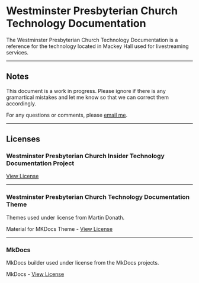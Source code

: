 # Westminster Presbyterian Church Technology Documentation

The Westminster Presbyterian Church Technology Documentation is a reference for the technology located in Mackey Hall used for livestreaming services.

--- 

## Notes

This document is a work in progress. Please ignore if there is any gramartical mistakes and let me know so that we can correct them accordingly.


For any questions or comments, please [email me](mailto:jackveney03@gmail.com).

---

## Licenses

### Westminster Presbyterian Church Insider Technology Documentation Project

[View License](LICENSE)

---

### Westminster Presbyterian Church Technology Documentation Theme

Themes used under license from Martin Donath.

Material for MKDocs Theme - [View License](https://github.com/squidfunk/mkdocs-material/blob/master/LICENSE)

---

### MkDocs

MkDocs builder used under license from the MkDocs projects.

MkDocs - [View License](https://github.com/mkdocs/mkdocs/blob/master/LICENSE)
